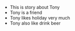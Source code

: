 - This is story about Tony
- Tony is a friend
- Tony likes holiday very much
- Tony also like drink beer

